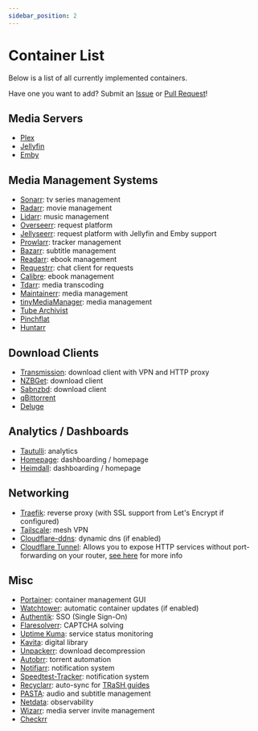 ```yaml
---
sidebar_position: 2
---
```


# Container List

Below is a list of all currently implemented containers.

Have one you want to add? Submit an [Issue](https://github.com/ahembree/ansible-hms-docker/issues) or [Pull Request](https://github.com/ahembree/ansible-hms-docker/pulls)!

## Media Servers

- [Plex](https://docs.linuxserver.io/images/docker-plex/)
- [Jellyfin](https://docs.linuxserver.io/images/docker-jellyfin/)
- [Emby](https://docs.linuxserver.io/images/docker-emby/)

## Media Management Systems

- [Sonarr](https://github.com/Sonarr/Sonarr): tv series management
- [Radarr](https://github.com/Radarr/Radarr): movie management
- [Lidarr](https://github.com/Lidarr/Lidarr): music management
- [Overseerr](https://github.com/sct/overseerr): request platform
- [Jellyseerr](https://github.com/Fallenbagel/jellyseerr): request platform with Jellyfin and Emby support
- [Prowlarr](https://github.com/Prowlarr/Prowlarr): tracker management
- [Bazarr](https://github.com/morpheus65535/bazarr): subtitle management
- [Readarr](https://github.com/Readarr/Readarr): ebook management
- [Requestrr](https://github.com/thomst08/requestrr): chat client for requests
- [Calibre](https://github.com/linuxserver/docker-calibre): ebook management
- [Tdarr](https://github.com/HaveAGitGat/Tdarr): media transcoding
- [Maintainerr](https://github.com/jorenn92/Maintainerr): media management
- [tinyMediaManager](https://gitlab.com/tinyMediaManager/tinyMediaManager): media management
- [Tube Archivist](https://github.com/tubearchivist/tubearchivist)
- [Pinchflat](https://github.com/kieraneglin/pinchflat)
- [Huntarr](https://github.com/plexguide/Huntarr.io)

## Download Clients

- [Transmission](https://github.com/haugene/docker-transmission-openvpn): download client with VPN and HTTP proxy
- [NZBGet](https://docs.linuxserver.io/images/docker-nzbget/): download client
- [Sabnzbd](https://docs.linuxserver.io/images/docker-sabnzbd/): download client
- [qBittorrent](https://github.com/binhex/arch-qbittorrentvpn/)
- [Deluge](https://github.com/binhex/arch-delugevpn/)

## Analytics / Dashboards

- [Tautulli](https://github.com/Tautulli/Tautulli): analytics
- [Homepage](https://github.com/gethomepage/homepage): dashboarding / homepage
- [Heimdall](https://github.com/linuxserver/Heimdall): dashboarding / homepage

## Networking

- [Traefik](https://hub.docker.com/_/traefik): reverse proxy (with SSL support from Let's Encrypt if configured)
- [Tailscale](https://hub.docker.com/r/tailscale/tailscale): mesh VPN
- [Cloudflare-ddns](https://hub.docker.com/r/oznu/cloudflare-ddns/): dynamic dns (if enabled)
- [Cloudflare Tunnel](https://hub.docker.com/r/cloudflare/cloudflared): Allows you to expose HTTP services without port-forwarding on your router, [see here](https://www.cloudflare.com/products/tunnel/) for more info

## Misc

- [Portainer](https://hub.docker.com/r/portainer/portainer): container management GUI
- [Watchtower](https://github.com/containrrr/watchtower): automatic container updates (if enabled)
- [Authentik](https://github.com/goauthentik/authentik): SSO (Single Sign-On)
- [Flaresolverr](https://github.com/FlareSolverr/FlareSolverr): CAPTCHA solving
- [Uptime Kuma](https://github.com/louislam/uptime-kuma): service status monitoring
- [Kavita](https://hub.docker.com/r/kizaing/kavita): digital library
- [Unpackerr](https://github.com/Unpackerr/unpackerr): download decompression
- [Autobrr](https://github.com/autobrr/autobrr): torrent automation
- [Notifiarr](https://github.com/Notifiarr/notifiarr): notification system
- [Speedtest-Tracker](https://github.com/alexjustesen/speedtest-tracker): notification system
- [Recyclarr](https://github.com/recyclarr/recyclarr): auto-sync for [TRaSH guides](https://trash-guides.info/)
- [PASTA](https://github.com/cglatot/pasta): audio and subtitle management
- [Netdata](https://github.com/netdata/netdata): observability
- [Wizarr](https://github.com/wizarrrr/wizarr): media server invite management
- [Checkrr](https://github.com/aetaric/checkrr)

